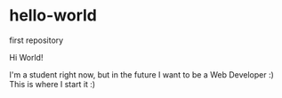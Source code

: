 # hello-world
first repository

Hi World!

I'm a student right now, but in the future I want to be a Web Developer :)
This is where I start it :)
